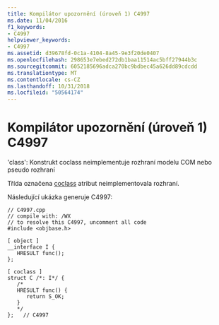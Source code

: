 ```yaml
---
title: Kompilátor upozornění (úroveň 1) C4997
ms.date: 11/04/2016
f1_keywords:
- C4997
helpviewer_keywords:
- C4997
ms.assetid: d39678fd-0c1a-4104-8a45-9e3f20de0407
ms.openlocfilehash: 298653e7ebed272db1baa11514ac5bff27944b3c
ms.sourcegitcommit: 6052185696adca270bc9bdbec45a626dd89cdcdd
ms.translationtype: MT
ms.contentlocale: cs-CZ
ms.lasthandoff: 10/31/2018
ms.locfileid: "50564174"
---
```

# <a name="compiler-warning-level-1-c4997"></a>Kompilátor upozornění (úroveň 1) C4997

'class': Konstrukt coclass neimplementuje rozhraní modelu COM nebo pseudo rozhraní

Třída označena [coclass](../../windows/coclass.md) atribut neimplementovala rozhraní.

Následující ukázka generuje C4997:

```
// C4997.cpp
// compile with: /WX
// to resolve this C4997, uncomment all code
#include <objbase.h>

[ object ]
__interface I {
   HRESULT func();
};

[ coclass ]
struct C /*: I*/ {
   /*
   HRESULT func() {
      return S_OK;
   }
   */
};   // C4997
```